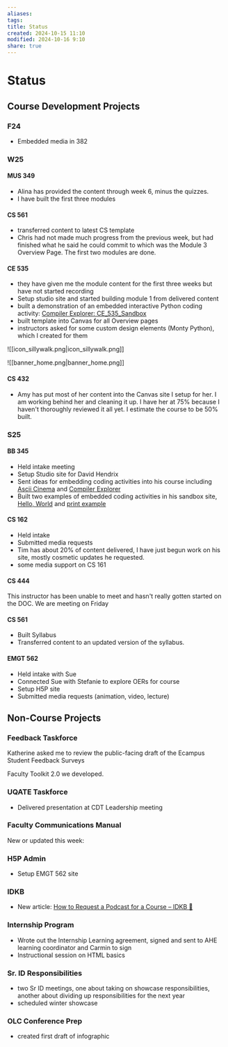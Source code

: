 ```yaml
---
aliases: 
tags: 
title: Status
created: 2024-10-15 11:10
modified: 2024-10-16 9:10
share: true
---
```


# Status

## Course Development Projects

### F24

- Embedded media in 382

### W25

#### MUS 349

- Alina has provided the content through week 6, minus the quizzes.
- I have built the first three modules

#### CS 561

- transferred content to latest CS template
- Chris had not made much progress from the previous week, but had finished what he said he could commit to which was the Module 3 Overview Page. The first two modules are done.

#### CE 535

- they have given me the module content for the first three weeks but have not started recording
- Setup studio site and started building module 1 from delivered content
- built a demonstration of an embedded interactive Python coding activity: [Compiler Explorer: CE_535_Sandbox](https://canvas.oregonstate.edu/courses/2006318/pages/compiler-explorer?module_item_id=24886388)
- built template into Canvas for all Overview pages
- instructors asked for some custom design elements (Monty Python), which I created for them

![[icon_sillywalk.png|icon_sillywalk.png]]

![[banner_home.png|banner_home.png]]

#### CS 432

- Amy has put most of her content into the Canvas site I setup for her. I am working behind her and cleaning it up. I have her at 75% because I haven't thoroughly reviewed it all yet. I estimate the course to be 50% built.

### S25

#### BB 345

- Held intake meeting
- Setup Studio site for David Hendrix
- Sent ideas for embedding coding activities into his course including [Ascii Cinema](https://web.oregonstate.education/cs-344-asciinema/#/1_h43np7xj) and [Compiler Explorer](https://github.com/compiler-explorer/compiler-explorer)
- Built two examples of embedded coding activities in his sandbox site, [Hello, World](https://canvas.oregonstate.edu/courses/2006302/pages/godbolt-example?module_item_id=24883871) and [print example](https://canvas.oregonstate.edu/courses/2006302/pages/godbolt-example-2?module_item_id=24895132)

#### CS 162

- Held intake
- Submitted media requests
- Tim has about 20% of content delivered, I have just begun work on his site, mostly cosmetic updates he requested.
- some media support on CS 161

#### CS 444

This instructor has been unable to meet and hasn't really gotten started on the DOC. We are meeting on Friday

#### CS 561

- Built Syllabus
- Transferred content to an updated version of the syllabus.

#### EMGT 562

- Held intake with Sue
- Connected Sue with Stefanie to explore OERs for course
- Setup H5P site
- Submitted media requests (animation, video, lecture)

## Non-Course Projects

### Feedback Taskforce

Katherine asked me to review the public-facing draft of the Ecampus Student Feedback Surveys

Faculty Toolkit 2.0 we developed.

### UQATE Taskforce

- Delivered presentation at CDT Leadership meeting

### Faculty Communications Manual

New or updated this week:

### H5P Admin

- Setup EMGT 562 site

### IDKB

- New article: [How to Request a Podcast for a Course – IDKB 🦫](https://idkb.oregonstate.education/knowledge-base/podcasts/)

### Internship Program

- Wrote out the Internship Learning agreement, signed and sent to AHE learning coordinator and Carmin to sign
- Instructional session on HTML basics

### Sr. ID Responsibilities

- two Sr ID meetings, one about taking on showcase responsibilities, another about dividing up responsibilities for the next year
- scheduled winter showcase

### OLC Conference Prep

- created first draft of infographic
